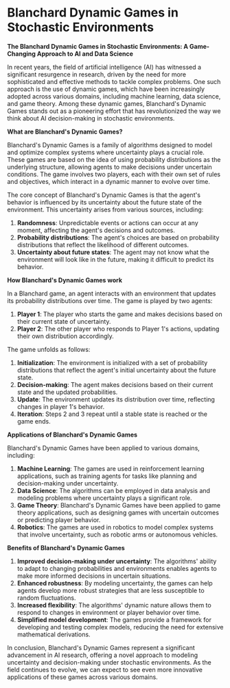 # Blanchard Dynamic Games in Stochastic Environments

**The Blanchard Dynamic Games in Stochastic Environments: A Game-Changing Approach to AI and Data Science**

In recent years, the field of artificial intelligence (AI) has witnessed a significant resurgence in research, driven by the need for more sophisticated and effective methods to tackle complex problems. One such approach is the use of dynamic games, which have been increasingly adopted across various domains, including machine learning, data science, and game theory. Among these dynamic games, Blanchard's Dynamic Games stands out as a pioneering effort that has revolutionized the way we think about AI decision-making in stochastic environments.

**What are Blanchard's Dynamic Games?**

Blanchard's Dynamic Games is a family of algorithms designed to model and optimize complex systems where uncertainty plays a crucial role. These games are based on the idea of using probability distributions as the underlying structure, allowing agents to make decisions under uncertain conditions. The game involves two players, each with their own set of rules and objectives, which interact in a dynamic manner to evolve over time.

The core concept of Blanchard's Dynamic Games is that the agent's behavior is influenced by its uncertainty about the future state of the environment. This uncertainty arises from various sources, including:

1. **Randomness**: Unpredictable events or actions can occur at any moment, affecting the agent's decisions and outcomes.
2. **Probability distributions**: The agent's choices are based on probability distributions that reflect the likelihood of different outcomes.
3. **Uncertainty about future states**: The agent may not know what the environment will look like in the future, making it difficult to predict its behavior.

**How Blanchard's Dynamic Games work**

In a Blanchard game, an agent interacts with an environment that updates its probability distributions over time. The game is played by two agents:

1. **Player 1**: The player who starts the game and makes decisions based on their current state of uncertainty.
2. **Player 2**: The other player who responds to Player 1's actions, updating their own distribution accordingly.

The game unfolds as follows:

1. **Initialization**: The environment is initialized with a set of probability distributions that reflect the agent's initial uncertainty about the future state.
2. **Decision-making**: The agent makes decisions based on their current state and the updated probabilities.
3. **Update**: The environment updates its distribution over time, reflecting changes in player 1's behavior.
4. **Iteration**: Steps 2 and 3 repeat until a stable state is reached or the game ends.

**Applications of Blanchard's Dynamic Games**

Blanchard's Dynamic Games have been applied to various domains, including:

1. **Machine Learning**: The games are used in reinforcement learning applications, such as training agents for tasks like planning and decision-making under uncertainty.
2. **Data Science**: The algorithms can be employed in data analysis and modeling problems where uncertainty plays a significant role.
3. **Game Theory**: Blanchard's Dynamic Games have been applied to game theory applications, such as designing games with uncertain outcomes or predicting player behavior.
4. **Robotics**: The games are used in robotics to model complex systems that involve uncertainty, such as robotic arms or autonomous vehicles.

**Benefits of Blanchard's Dynamic Games**

1. **Improved decision-making under uncertainty**: The algorithms' ability to adapt to changing probabilities and environments enables agents to make more informed decisions in uncertain situations.
2. **Enhanced robustness**: By modeling uncertainty, the games can help agents develop more robust strategies that are less susceptible to random fluctuations.
3. **Increased flexibility**: The algorithms' dynamic nature allows them to respond to changes in environment or player behavior over time.
4. **Simplified model development**: The games provide a framework for developing and testing complex models, reducing the need for extensive mathematical derivations.

In conclusion, Blanchard's Dynamic Games represent a significant advancement in AI research, offering a novel approach to modeling uncertainty and decision-making under stochastic environments. As the field continues to evolve, we can expect to see even more innovative applications of these games across various domains.
